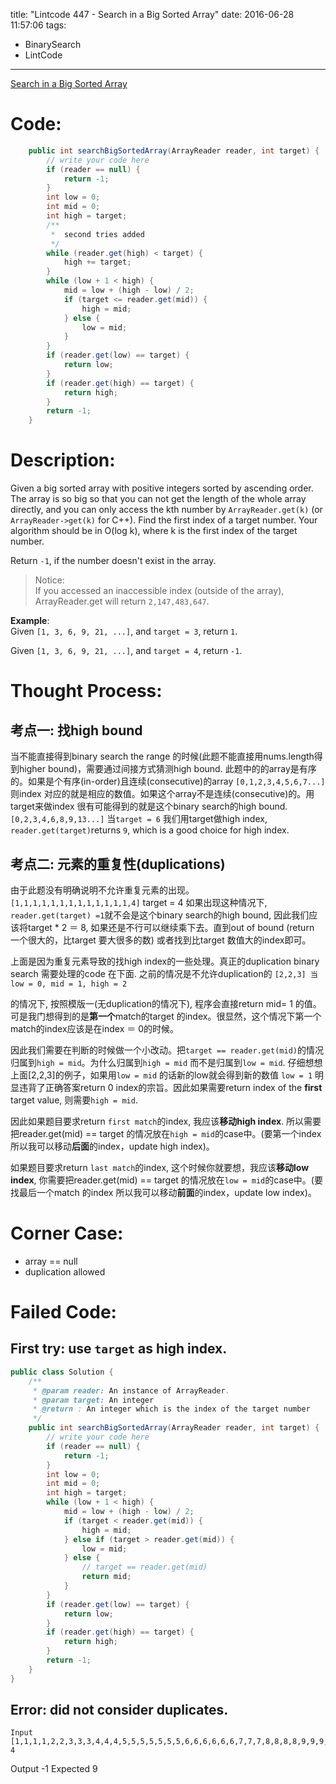 title: "Lintcode 447 - Search in a Big Sorted Array"
date: 2016-06-28 11:57:06
tags:
- BinarySearch
- LintCode
---

[Search in a Big Sorted Array](http://www.lintcode.com/en/problem/search-in-a-big-sorted-array/)  

# Code: 


```java
    public int searchBigSortedArray(ArrayReader reader, int target) {
        // write your code here
        if (reader == null) {
            return -1;
        }
        int low = 0;
        int mid = 0;
        int high = target;
        /**
         *  second tries added
         */
        while (reader.get(high) < target) {
            high += target;
        }
        while (low + 1 < high) {
            mid = low + (high - low) / 2;
            if (target <= reader.get(mid)) {
                high = mid;
            } else {
                low = mid;
            }
        }
        if (reader.get(low) == target) {
            return low;
        }
        if (reader.get(high) == target) {
            return high;
        }
        return -1;
    }
```

<!--more-->

# Description: 
Given a big sorted array with positive integers sorted by ascending order. The array is so big so that you can not get the length of the whole array directly, and you can only access the kth number by `ArrayReader.get(k)` (or `ArrayReader->get(k)` for C++). Find the first index of a target number. Your algorithm should be in O(log k), where k is the first index of the target number.

Return `-1`, if the number doesn't exist in the array.

>  Notice:  
> If you accessed an inaccessible index (outside of the array), ArrayReader.get will return `2,147,483,647`.
> 
> 

**Example**:   
Given `[1, 3, 6, 9, 21, ...]`, and `target = 3`, return `1`.

Given `[1, 3, 6, 9, 21, ...]`, and `target = 4`, return `-1`.



# Thought Process: 
## 考点一: 找high bound
当不能直接得到binary search the range 的时候(此题不能直接用nums.length得到higher bound)，需要通过间接方式猜测high bound. 此题中的的array是有序的。如果是个有序(in-order)且连续(consecutive)的array 
`[0,1,2,3,4,5,6,7...]`
则index 对应的就是相应的数值。如果这个array不是连续(consecutive)的。用target来做index 很有可能得到的就是这个binary search的high bound.
`[0,2,3,4,6,8,9,13...]` 当`target = 6` 我们用target做high index, `reader.get(target)`returns `9`, which is a good choice for high index. 

## 考点二: 元素的重复性(duplications)
由于此题没有明确说明不允许重复元素的出现。
`[1,1,1,1,1,1,1,1,1,1,1,1,1,4]` target = 4
如果出现这种情况下, `reader.get(target) =1`就不会是这个binary search的high bound, 因此我们应该将target * 2 ＝ 8, 如果还是不行可以继续乘下去。直到out of bound (return 一个很大的，比target 要大很多的数) 或者找到比target 数值大的index即可。

上面是因为重复元素导致的找high index的一些处理。真正的duplication binary search 需要处理的code 在下面.
之前的情况是不允许duplication的
`[2,2,3] 当low = 0, mid = 1, high = 2` 

的情况下, 按照模版一(无duplication的情况下), 程序会直接return mid= 1 的值。可是我门想得到的是**第一个**match的target 的index。很显然，这个情况下第一个match的index应该是在index ＝ 0的时候。

因此我们需要在判断的时候做一个小改动。把`target == reader.get(mid)`的情况归属到`high = mid`。为什么归属到`high = mid` 而不是归属到`low = mid`. 仔细想想上面[2,2,3]的例子，如果用`low = mid` 的话新的low就会得到新的数值 `low = 1` 明显违背了正确答案return 0 index的宗旨。因此如果需要return index of the **first** target value, 则需要`high = mid`.

因此如果题目要求return `first match`的index, 我应该**移动high index**. 所以需要把reader.get(mid) == target 的情况放在`high = mid`的case中。(要第一个index 所以我可以移动**后面**的index，update high index)。

如果题目要求return `last match`的index, 这个时候你就要想，我应该**移动low index**, 你需要把reader.get(mid) == target 的情况放在`low = mid`的case中。(要找最后一个match 的index 所以我可以移动**前面**的index，update low index)。


# Corner Case:
- array == null  
- duplication allowed  

# Failed Code: 

## First try: use `target` as high index.
```java
public class Solution {
    /**
     * @param reader: An instance of ArrayReader.
     * @param target: An integer
     * @return : An integer which is the index of the target number
     */
    public int searchBigSortedArray(ArrayReader reader, int target) {
        // write your code here
        if (reader == null) {
            return -1;
        }
        int low = 0;
        int mid = 0;
        int high = target;
        while (low + 1 < high) {
            mid = low + (high - low) / 2;
            if (target < reader.get(mid)) {
                high = mid;
            } else if (target > reader.get(mid)) {
                low = mid;
            } else {
                // target == reader.get(mid)
                return mid;
            }
        }
        if (reader.get(low) == target) {
            return low;
        }
        if (reader.get(high) == target) {
            return high;
        }
        return -1;
    }
}
```

## Error: did not consider duplicates. 

```
Input
[1,1,1,1,2,2,3,3,3,4,4,4,5,5,5,5,5,5,5,6,6,6,6,6,6,7,7,7,8,8,8,8,9,9,9,9,10,10,10,10,10,10,10,10,10,11,11,11,11,12,12,12,13,13,13,13,13,14,14,14,14,14,15,15,15,15,15,15,15,16,16,16,16,16,16,16,16,16,17,17,17,17,17,17,17,18,18,19,19,19,19,20,20,20,20,20,20,20,20,20], 4
```

Output
-1
Expected
9